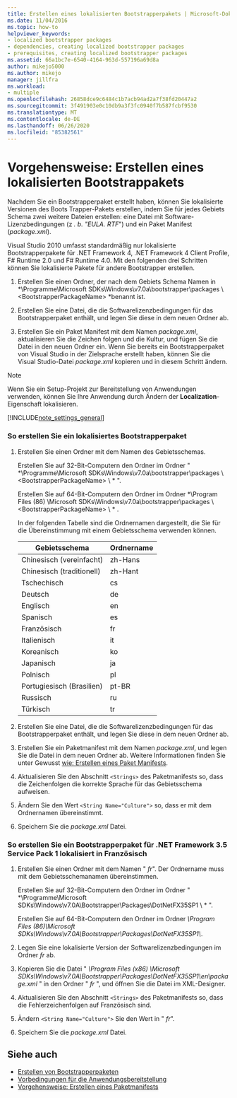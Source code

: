 ```yaml
---
title: Erstellen eines lokalisierten Bootstrapperpakets | Microsoft-Dokumentation
ms.date: 11/04/2016
ms.topic: how-to
helpviewer_keywords:
- localized bootstrapper packages
- dependencies, creating localized bootstrapper packages
- prerequisites, creating localized bootstrapper packages
ms.assetid: 66a1bc7e-6540-4164-963d-557196a69d8a
author: mikejo5000
ms.author: mikejo
manager: jillfra
ms.workload:
- multiple
ms.openlocfilehash: 26858dce9c6484c1b7acb94ad2a7f38fd20447a2
ms.sourcegitcommit: 3f491903e0c10db9a3f3fc0940f7b587fcbf9530
ms.translationtype: MT
ms.contentlocale: de-DE
ms.lasthandoff: 06/26/2020
ms.locfileid: "85382561"
---
```

# <a name="how-to-create-a-localized-bootstrapper-package"></a>Vorgehensweise: Erstellen eines lokalisierten Bootstrappakets
Nachdem Sie ein Bootstrapperpaket erstellt haben, können Sie lokalisierte Versionen des Boots Trapper-Pakets erstellen, indem Sie für jedes Gebiets Schema zwei weitere Dateien erstellen: eine Datei mit Software-Lizenzbedingungen (z *. b. "EULA. RTF*") und ein Paket Manifest (*package.xml*).

 Visual Studio 2010 umfasst standardmäßig nur lokalisierte Bootstrapperpakete für .NET Framework 4, .NET Framework 4 Client Profile, F# Runtime 2.0 und F# Runtime 4.0. Mit den folgenden drei Schritten können Sie lokalisierte Pakete für andere Bootstrapper erstellen.

1. Erstellen Sie einen Ordner, der nach dem Gebiets Schema Namen in *\Programme\Microsoft SDKs\Windows\v7.0a\bootstrapper\packages \\ \<BootstrapperPackageName> *benannt ist.

2. Erstellen Sie eine Datei, die die Softwarelizenzbedingungen für das Bootstrapperpaket enthält, und legen Sie diese in dem neuen Ordner ab.

3. Erstellen Sie ein Paket Manifest mit dem Namen *package.xml*, aktualisieren Sie die Zeichen folgen und die Kultur, und fügen Sie die Datei in den neuen Ordner ein. Wenn Sie bereits ein Bootstrapperpaket von Visual Studio in der Zielsprache erstellt haben, können Sie die Visual Studio-Datei *package.xml* kopieren und in diesem Schritt ändern.

> [!NOTE]
> Wenn Sie ein Setup-Projekt zur Bereitstellung von Anwendungen verwenden, können Sie Ihre Anwendung durch Ändern der **Localization**-Eigenschaft lokalisieren.

 [!INCLUDE[note_settings_general](../data-tools/includes/note_settings_general_md.md)]

### <a name="to-create-a-localized-bootstrapper-package"></a>So erstellen Sie ein lokalisiertes Bootstrapperpaket

1. Erstellen Sie einen Ordner mit dem Namen des Gebietsschemas.

     Erstellen Sie auf 32-Bit-Computern den Ordner im Ordner " *\Programme\Microsoft SDKs\Windows\v7.0a\bootstrapper\packages \\ \<BootstrapperPackageName> \\ * ".

     Erstellen Sie auf 64-Bit-Computern den Ordner im Ordner *\Program Files (86) \Microsoft SDKs\Windows\v7.0a\bootstrapper\packages \\ \<BootstrapperPackageName> \\ * .

     In der folgenden Tabelle sind die Ordnernamen dargestellt, die Sie für die Übereinstimmung mit einem Gebietsschema verwenden können.

    |Gebietsschema|Ordnername|
    |------------|-----------------|
    |Chinesisch (vereinfacht)|zh-Hans|
    |Chinesisch (traditionell)|zh-Hant|
    |Tschechisch|cs|
    |Deutsch|de|
    |Englisch|en|
    |Spanisch|es|
    |Französisch|fr|
    |Italienisch|it|
    |Koreanisch|ko|
    |Japanisch|ja|
    |Polnisch|pl|
    |Portugiesisch (Brasilien)|pt-BR|
    |Russisch|ru|
    |Türkisch|tr|

2. Erstellen Sie eine Datei, die die Softwarelizenzbedingungen für das Bootstrapperpaket enthält, und legen Sie diese in dem neuen Ordner ab.

3. Erstellen Sie ein Paketmanifest mit dem Namen *package.xml*, und legen Sie die Datei in dem neuen Ordner ab. Weitere Informationen finden Sie unter Gewusst [wie: Erstellen eines Paket Manifests](../deployment/how-to-create-a-package-manifest.md).

4. Aktualisieren Sie den Abschnitt `<Strings>` des Paketmanifests so, dass die Zeichenfolgen die korrekte Sprache für das Gebietsschema aufweisen.

5. Ändern Sie den Wert `<String Name="Culture">` so, dass er mit dem Ordnernamen übereinstimmt.

6. Speichern Sie die *package.xml* Datei.

### <a name="to-create-a-bootstrapper-package-for-net-framework-35-service-pack-1-localized-in-french"></a>So erstellen Sie ein Bootstrapperpaket für .NET Framework 3.5 Service Pack 1 lokalisiert in Französisch

1. Erstellen Sie einen Ordner mit dem Namen " *fr*". Der Ordnername muss mit dem Gebietsschemanamen übereinstimmen.

     Erstellen Sie auf 32-Bit-Computern den Ordner im Ordner " *\Programme\Microsoft SDKs\Windows\v7.0A\Bootstrapper\Packages\DotNetFX35SP1 \\ * ".

     Erstellen Sie auf 64-Bit-Computern den Ordner im Ordner *\Program Files (86)\Microsoft SDKs\Windows\v7.0A\Bootstrapper\Packages\DotNetFX35SP1\\*.

2. Legen Sie eine lokalisierte Version der Softwarelizenzbedingungen im Ordner *fr* ab.

3. Kopieren Sie die Datei " *\Program Files (x86) \Microsoft SDKs\Windows\v7.0A\Bootstrapper\Packages\DotNetFX35SP1\en\package.xml* " in den Ordner " *fr* ", und öffnen Sie die Datei im XML-Designer.

4. Aktualisieren Sie den Abschnitt `<Strings>` des Paketmanifests so, dass die Fehlerzeichenfolgen auf Französisch sind.

5. Ändern `<String Name="Culture">` Sie den Wert in " *fr*".

6. Speichern Sie die *package.xml* Datei.

## <a name="see-also"></a>Siehe auch
- [Erstellen von Bootstrapperpaketen](../deployment/creating-bootstrapper-packages.md)
- [Vorbedingungen für die Anwendungsbereitstellung](../deployment/application-deployment-prerequisites.md)
- [Vorgehensweise: Erstellen eines Paketmanifests](../deployment/how-to-create-a-package-manifest.md)
